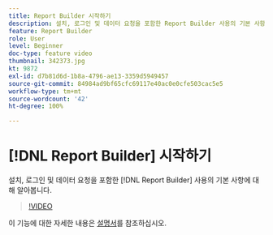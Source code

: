 ```yaml
---
title: Report Builder 시작하기
description: 설치, 로그인 및 데이터 요청을 포함한 Report Builder 사용의 기본 사항에 대해 알아봅니다.
feature: Report Builder
role: User
level: Beginner
doc-type: feature video
thumbnail: 342373.jpg
kt: 9872
exl-id: d7b81d6d-1b8a-4796-ae13-3359d5949457
source-git-commit: 84984ad9bf65cfc69117e40ac0e0cfe503cac5e5
workflow-type: tm+mt
source-wordcount: '42'
ht-degree: 100%

---
```


# [!DNL Report Builder] 시작하기

설치, 로그인 및 데이터 요청을 포함한 [!DNL Report Builder] 사용의 기본 사항에 대해 알아봅니다.

>[!VIDEO](https://video.tv.adobe.com/v/346442/?quality=12&learn=on&captions=kor)

이 기능에 대한 자세한 내용은 [설명서](https://experienceleague.adobe.com/docs/analytics/analyze/report-builder/home.html?lang=ko)를 참조하십시오.
